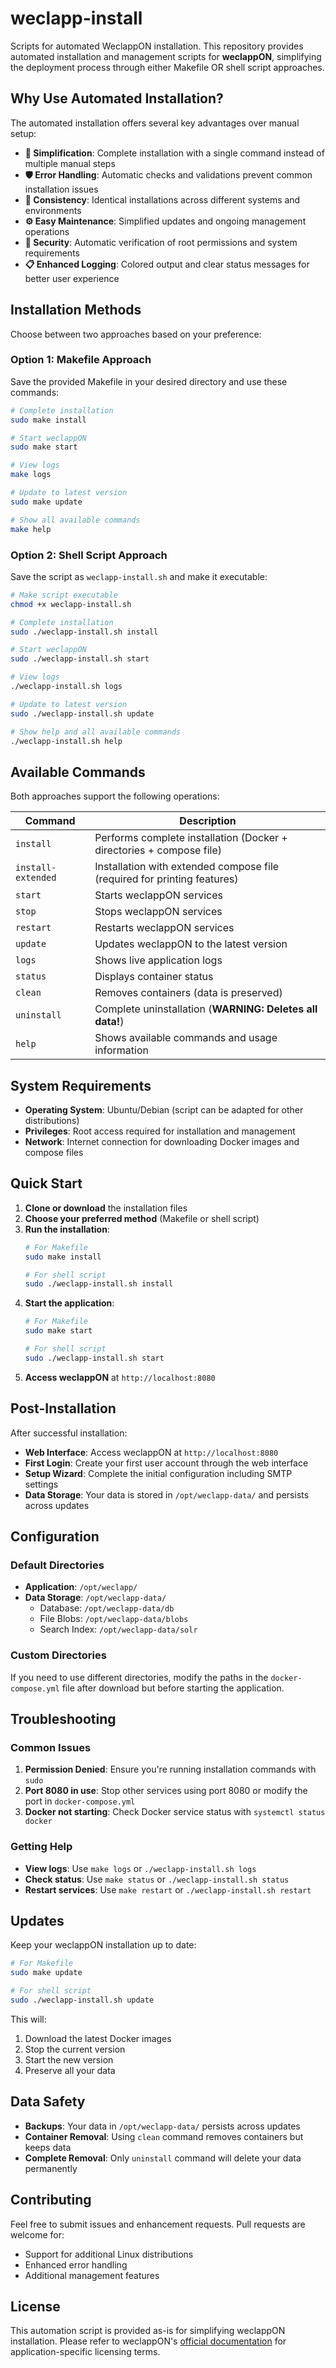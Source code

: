 # weclapp-install
Scripts for automated WeclappON installation.
This repository provides automated installation and management scripts for **weclappON**, simplifying the deployment process through either Makefile OR shell script approaches.

## Why Use Automated Installation?

The automated installation offers several key advantages over manual setup:

- **🚀 Simplification**: Complete installation with a single command instead of multiple manual steps
- **🛡️ Error Handling**: Automatic checks and validations prevent common installation issues
- **🔄 Consistency**: Identical installations across different systems and environments
- **⚙️ Easy Maintenance**: Simplified updates and ongoing management operations
- **🔐 Security**: Automatic verification of root permissions and system requirements
- **📋 Enhanced Logging**: Colored output and clear status messages for better user experience

## Installation Methods

Choose between two approaches based on your preference:

### Option 1: Makefile Approach

Save the provided Makefile in your desired directory and use these commands:

```bash
# Complete installation
sudo make install

# Start weclappON
sudo make start

# View logs
make logs

# Update to latest version
sudo make update

# Show all available commands
make help
```

### Option 2: Shell Script Approach

Save the script as `weclapp-install.sh` and make it executable:

```bash
# Make script executable
chmod +x weclapp-install.sh

# Complete installation
sudo ./weclapp-install.sh install

# Start weclappON
sudo ./weclapp-install.sh start

# View logs
./weclapp-install.sh logs

# Update to latest version
sudo ./weclapp-install.sh update

# Show help and all available commands
./weclapp-install.sh help
```

## Available Commands

Both approaches support the following operations:

| Command | Description |
|---------|-------------|
| `install` | Performs complete installation (Docker + directories + compose file) |
| `install-extended` | Installation with extended compose file (required for printing features) |
| `start` | Starts weclappON services |
| `stop` | Stops weclappON services |
| `restart` | Restarts weclappON services |
| `update` | Updates weclappON to the latest version |
| `logs` | Shows live application logs |
| `status` | Displays container status |
| `clean` | Removes containers (data is preserved) |
| `uninstall` | Complete uninstallation (**WARNING: Deletes all data!**) |
| `help` | Shows available commands and usage information |

## System Requirements

- **Operating System**: Ubuntu/Debian (script can be adapted for other distributions)
- **Privileges**: Root access required for installation and management
- **Network**: Internet connection for downloading Docker images and compose files

## Quick Start

1. **Clone or download** the installation files
2. **Choose your preferred method** (Makefile or shell script)
3. **Run the installation**:
   ```bash
   # For Makefile
   sudo make install
   
   # For shell script
   sudo ./weclapp-install.sh install
   ```
4. **Start the application**:
   ```bash
   # For Makefile
   sudo make start
   
   # For shell script
   sudo ./weclapp-install.sh start
   ```
5. **Access weclappON** at `http://localhost:8080`

## Post-Installation

After successful installation:

- **Web Interface**: Access weclappON at `http://localhost:8080`
- **First Login**: Create your first user account through the web interface
- **Setup Wizard**: Complete the initial configuration including SMTP settings
- **Data Storage**: Your data is stored in `/opt/weclapp-data/` and persists across updates

## Configuration

### Default Directories

- **Application**: `/opt/weclapp/`
- **Data Storage**: `/opt/weclapp-data/`
  - Database: `/opt/weclapp-data/db`
  - File Blobs: `/opt/weclapp-data/blobs`
  - Search Index: `/opt/weclapp-data/solr`

### Custom Directories

If you need to use different directories, modify the paths in the `docker-compose.yml` file after download but before starting the application.

## Troubleshooting

### Common Issues

1. **Permission Denied**: Ensure you're running installation commands with `sudo`
2. **Port 8080 in use**: Stop other services using port 8080 or modify the port in `docker-compose.yml`
3. **Docker not starting**: Check Docker service status with `systemctl status docker`

### Getting Help

- **View logs**: Use `make logs` or `./weclapp-install.sh logs`
- **Check status**: Use `make status` or `./weclapp-install.sh status`
- **Restart services**: Use `make restart` or `./weclapp-install.sh restart`

## Updates

Keep your weclappON installation up to date:

```bash
# For Makefile
sudo make update

# For shell script  
sudo ./weclapp-install.sh update
```

This will:
1. Download the latest Docker images
2. Stop the current version
3. Start the new version
4. Preserve all your data

## Data Safety

- **Backups**: Your data in `/opt/weclapp-data/` persists across updates
- **Container Removal**: Using `clean` command removes containers but keeps data
- **Complete Removal**: Only `uninstall` command will delete your data permanently

## Contributing

Feel free to submit issues and enhancement requests. Pull requests are welcome for:
- Support for additional Linux distributions
- Enhanced error handling
- Additional management features

## License

This automation script is provided as-is for simplifying weclappON installation. Please refer to weclappON's [official documentation](https://doc.weclapp.com/knowledgebase/weclappon-installationsanleitung-2/) for application-specific licensing terms.


